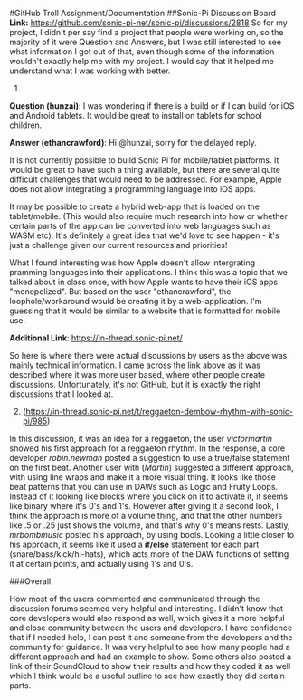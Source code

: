 #GitHub Troll Assignment/Documentation
##Sonic-Pi Discussion Board
**Link:** https://github.com/sonic-pi-net/sonic-pi/discussions/2818
So for my project, I didn't per say find a project that people were working on, so the majority of it were Question and Answers, but I was still interested to see what information I got out of that, even though some of the information wouldn't exactly help me with my project. I would say that it helped me understand what I was working with better.

1.
  **Question (hunzai)**: I was wondering if there is a build or if I can build for iOS and Android tablets. It would be great to install on tablets for school children.

  **Answer (ethancrawford)**: Hi @hunzai, sorry for the delayed reply.

It is not currently possible to build Sonic Pi for mobile/tablet platforms. It would be great to have such a thing available, but there are several quite difficult challenges that would need to be addressed. For example, Apple does not allow integrating a programming language into iOS apps.

It may be possible to create a hybrid web-app that is loaded on the tablet/mobile.
(This would also require much research into how or whether certain parts of the app can be converted into web languages such as WASM etc).
It's definitely a great idea that we'd love to see happen - it's just a challenge given our current resources and priorities!


What I found interesting was how Apple doesn't allow intergrating pramming languages into their applications. I think this was a topic that we talked about in class once, with how Apple wants to have their iOS apps "monopolized". But based on the user "ethancrawford", the loophole/workaround would be creating it by a web-application. I'm guessing that it would be similar to a website that is formatted for mobile use.

**Additional Link**: https://in-thread.sonic-pi.net/

So here is where there were actual discussions by users as the above was mainly technical information. I came across the link above as it was described where it was more user based, where other people create discussions. Unfortunately, it's not GitHub, but it is exactly the right discussions that I looked at.

2. (https://in-thread.sonic-pi.net/t/reggaeton-dembow-rhythm-with-sonic-pi/985)

In this discussion, it was an idea for a reggaeton, the user *victormartin* showed his first approach for a reggaeton rhythm.
In the response, a core developer *robin.newman* posted a suggestion to use a true/false statement on the first beat.
Another user with (*Martin*) suggested a different approach, with using line wraps and make it a more visual thing. It looks like those beat patterns that you can use in DAWs such as Logic and Fruity Loops. Instead of it looking like blocks where you click on it to activate it, it seems like binary where it's 0's and 1's. However after giving it a second look, I think the approach is more of a volume thing, and that the other numbers like .5 or .25 just shows the volume, and that's why 0's means rests. Lastly, *mrbombmusic* posted his approach, by using bools. Looking a little closer to his approach, it seems like it used a **if/else** statement for each part (snare/bass/kick/hi-hats), which acts more of the DAW functions of setting it at certain points, and actually using 1's and 0's.


###Overall

How most of the users commented and communicated through the discussion forums seemed very helpful and interesting. I didn't know that core developers would also respond as well, which gives it a more helpful and close community between the users and developers. I have confidence that if I needed help, I can post it and someone from the developers and the community for guidance. It was very helpful to see how many people had a different approach and had an example to show. Some others also posted a link of their SoundCloud to show their results and how they coded it as well which I think would be a useful outline to see how exactly they did certain parts.
